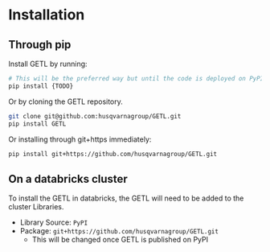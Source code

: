 # Installation

## Through pip

Install GETL by running:

```sh
# This will be the preferred way but until the code is deployed on PyPI, this is not possible
pip install {TODO}
```

Or by cloning the GETL repository.

```sh
git clone git@github.com:husqvarnagroup/GETL.git
pip install GETL
```

Or installing through git+https immediately:

```sh
pip install git+https://github.com/husqvarnagroup/GETL.git
```

## On a databricks cluster

To install the GETL in databricks, the GETL will need to be added to the cluster Libraries.

- Library Source: `PyPI`
- Package: `git+https://github.com/husqvarnagroup/GETL.git`
    - This will be changed once GETL is published on PyPI
